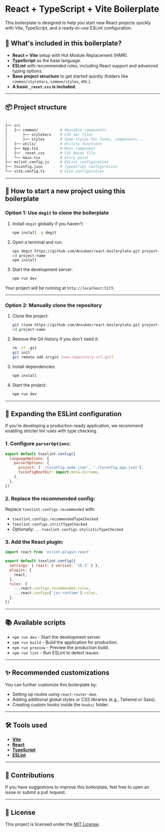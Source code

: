 # React + TypeScript + Vite Boilerplate

This boilerplate is designed to help you start new React projects quickly with Vite, TypeScript, and a ready-to-use ESLint configuration.

## 🚀 **What's included in this boilerplate?**
- **React + Vite** setup with Hot Module Replacement (HMR).
- **TypeScript** as the base language.
- **ESLint** with recommended rules, including React support and advanced typing options.
- **Base project structure** to get started quickly (folders like `common/styleVars`, `common/styles`, etc.).
- **A basic `_reset.css` is included.**

---

## 📦 **Project structure**

```bash
.
├── src
│   ├── common/          # Reusable components
│       ├── styleVars    # CSS Var files 
│       ├── styles       # Some styles for forms, components...
│   ├── utils/           # Utility functions
│   ├── App.tsx          # Main component
│   ├── _reset.css       # CSS Reset file
│   └── main.tsx         # Entry point
├── eslint.config.js     # ESLint configuration
├── tsconfig.json        # TypeScript configuration
└── vite.config.ts       # Vite configuration
```

---

## 📖 **How to start a new project using this boilerplate**

### **Option 1: Use `degit` to clone the boilerplate**
1. Install `degit` globally if you haven't:
   ```bash
   npm install -g degit
   ```

2. Open a terminal and run:
   ```bash
   npx degit https://github.com/Ansuken/react-boilerplate.git project-name
   cd project-name
   npm install
   ```

3. Start the development server:
   ```bash
   npm run dev
   ```

Your project will be running at `http://localhost:5173`.

---

### **Option 2: Manually clone the repository**
1. Clone the project:
   ```bash
   git clone https://github.com/Ansuken/react-boilerplate.git project-name
   cd project-name
   ```

2. Remove the Git history if you don’t need it:
   ```bash
   rm -rf .git
   git init
   git remote add origin [new-repository-url.git]
   ```

3. Install dependencies:
   ```bash
   npm install
   ```

4. Start the project:
   ```bash
   npm run dev
   ```

---

## 🔧 **Expanding the ESLint configuration**

If you’re developing a production-ready application, we recommend enabling stricter lint rules with type checking.

### 1. Configure `parserOptions`:
```js
export default tseslint.config({
  languageOptions: {
    parserOptions: {
      project: ['./tsconfig.node.json', './tsconfig.app.json'],
      tsconfigRootDir: import.meta.dirname,
    },
  },
})
```

### 2. Replace the recommended config:
Replace `tseslint.configs.recommended` with:
- `tseslint.configs.recommendedTypeChecked`
- `tseslint.configs.strictTypeChecked`
- Optionally: `...tseslint.configs.stylisticTypeChecked`

### 3. Add the React plugin:
```js
import react from 'eslint-plugin-react'

export default tseslint.config({
  settings: { react: { version: '18.3' } },
  plugins: {
    react,
  },
  rules: {
    ...react.configs.recommended.rules,
    ...react.configs['jsx-runtime'].rules,
  },
})
```

---

## 📚 **Available scripts**

- `npm run dev` - Start the development server.
- `npm run build` - Build the application for production.
- `npm run preview` - Preview the production build.
- `npm run lint` - Run ESLint to detect issues.

---

## ✨ **Recommended customizations**
You can further customize this boilerplate by:
- Setting up routes using `react-router-dom`.
- Adding additional global styles or CSS libraries (e.g., Tailwind or Sass).
- Creating custom hooks inside the `hooks/` folder.

---

## 🛠️ **Tools used**
- **[Vite](https://vitejs.dev/)**
- **[React](https://reactjs.org/)**
- **[TypeScript](https://www.typescriptlang.org/)**
- **[ESLint](https://eslint.org/)**

---

## 🌟 **Contributions**
If you have suggestions to improve this boilerplate, feel free to open an issue or submit a pull request.

---

## 📝 **License**
This project is licensed under the [MIT License](./LICENSE).
